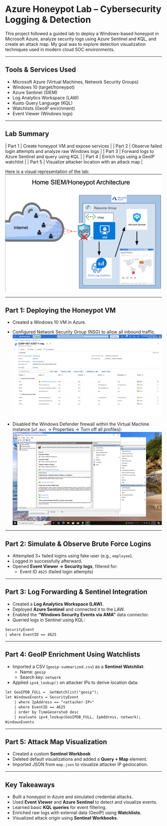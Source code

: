 # Azure Honeypot Lab – Cybersecurity Logging & Detection

This project followed a guided lab to deploy a Windows-based honeypot in Microsoft Azure, analyze security logs using Azure Sentinel and KQL, and create an attack map. My goal was to explore detection visualization techniques used in modern cloud SOC environments.

---

## Tools & Services Used

- Microsoft Azure (Virtual Machines, Network Security Groups)
- Windows 10 (target/honeypot)
- Azure Sentinel (SIEM)
- Log Analytics Workspace (LAW)
- Kusto Query Language (KQL)
- Watchlists (GeoIP enrichment)
- Event Viewer (Windows logs)

---

## Lab Summary

| Part 1 | Create honeypot VM and expose services |
| Part 2 | Observe failed login attempts and analyze raw Windows logs |
| Part 3 | Forward logs to Azure Sentinel and query using KQL |
| Part 4 | Enrich logs using a GeoIP watchlist |
| Part 5 | Visualize attacker location with an attack map |

Here is a visual representation of the lab:
![Architecture](./images/Architecture.png)

---

## Part 1: Deploying the Honeypot VM

- Created a Windows 10 VM in Azure.
- Configured Network Security Group (NSG) to allow all inbound traffic.
![](./images/FirewallRules.png)
  
- Disabled the Windows Defender firewall within the Virtual Machine instance (`wf.msc` → Properties → Turn off all profiles):
![Firewall Rules](./images/VMFirewall.png)

---

## Part 2: Simulate & Observe Brute Force Logins

- Attempted 3+ failed logins using fake user (e.g., `employee`).
- Logged in successfully afterward.
- Opened **Event Viewer → Security logs**, filtered for:
  - Event ID `4625` (failed login attempts)

---

## Part 3: Log Forwarding & Sentinel Integration

- Created a **Log Analytics Workspace (LAW)**.
- Deployed **Azure Sentinel** and connected it to the LAW.
- Enabled the **“Windows Security Events via AMA”** data connector.
- Queried logs in Sentinel using KQL:

```kql
SecurityEvent
| where EventID == 4625
```

---

## Part 4: GeoIP Enrichment Using Watchlists

- Imported a CSV (`geoip-summarized.csv`) as a **Sentinel Watchlist**:
  - Name: `geoip`
  - Search key: `network`
- Applied `ipv4_lookup()` on attacker IPs to derive location data:

```kql
let GeoIPDB_FULL = _GetWatchlist("geoip");
let WindowsEvents = SecurityEvent
    | where IpAddress == "<attacker-IP>"
    | where EventID == 4625
    | order by TimeGenerated desc
    | evaluate ipv4_lookup(GeoIPDB_FULL, IpAddress, network);
WindowsEvents
```

---

## Part 5: Attack Map Visualization

- Created a custom **Sentinel Workbook**
- Deleted default visualizations and added a **Query + Map** element.
- Imported JSON from `map.json` to visualize attacker IP geolocation.

---

## Key Takeaways

- Built a honeypot in Azure and simulated credential attacks.
- Used **Event Viewer** and **Azure Sentinel** to detect and visualize events.
- Learned basic **KQL queries** for event filtering.
- Enriched raw logs with external data (GeoIP) using **Watchlists**.
- Visualized attack origin using **Sentinel Workbooks**.



